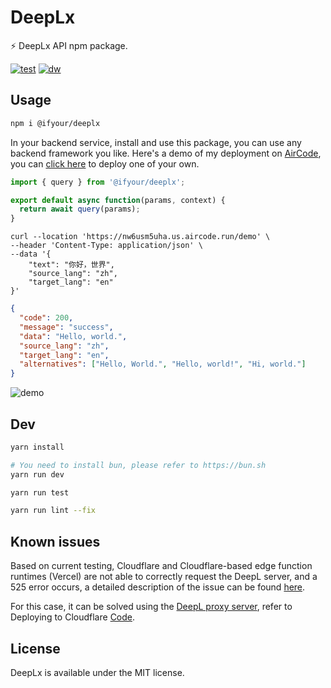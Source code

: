 # DeepLx

⚡️ DeepLx API npm package.

[![test](https://badgen.net/github/checks/ifyour/deeplx/main?label=%20CI)](https://github.com/ifyour/deeplx/actions/workflows/main.yml)
[![dw](https://badgen.net/npm/dt/@ifyour/deeplx?label=Downloads)](https://www.npmjs.com/package/@ifyour/deeplx)

## Usage

```bash
npm i @ifyour/deeplx
```

In your backend service, install and use this package, you can use any backend framework you like. Here's a demo of my deployment on [AirCode](https://aircode.io), you can [click here](https://github.com/ifyour/deeplx-js) to deploy one of your own.

```js
import { query } from '@ifyour/deeplx';

export default async function(params, context) {
  return await query(params);
}
```

```curl
curl --location 'https://nw6usm5uha.us.aircode.run/demo' \
--header 'Content-Type: application/json' \
--data '{
    "text": "你好，世界",
    "source_lang": "zh",
    "target_lang": "en"
}'
```

```json
{
  "code": 200,
  "message": "success",
  "data": "Hello, world.",
  "source_lang": "zh",
  "target_lang": "en",
  "alternatives": ["Hello, World.", "Hello, world!", "Hi, world."]
}
```

![demo](https://images.mingming.dev/file/d1c6fd89334f18b34d9ac.png)

## Dev

```bash
yarn install

# You need to install bun, please refer to https://bun.sh
yarn run dev

yarn run test

yarn run lint --fix
```

## Known issues

Based on current testing, Cloudflare and Cloudflare-based edge function runtimes (Vercel) are not able to correctly request the DeepL server, and a 525 error occurs, a detailed description of the issue can be found [here](https://github.com/cloudflare/workerd/issues/776).

For this case, it can be solved using the [DeepL proxy server](https://github.com/ifyour/deepl-proxy), refer to Deploying to Cloudflare [Code](https://github.com/ifyour/deeplx-for-cloudflare).

## License

DeepLx is available under the MIT license.
